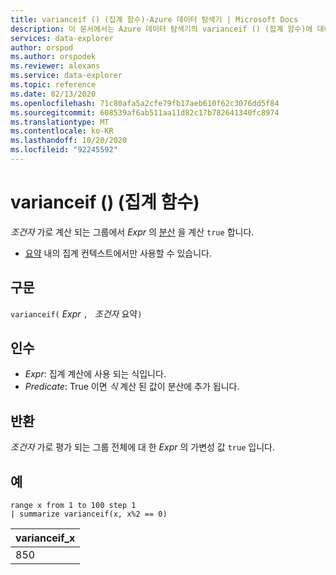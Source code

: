 ```yaml
---
title: varianceif () (집계 함수)-Azure 데이터 탐색기 | Microsoft Docs
description: 이 문서에서는 Azure 데이터 탐색기의 varianceif () (집계 함수)에 대해 설명 합니다.
services: data-explorer
author: orspod
ms.author: orspodek
ms.reviewer: alexans
ms.service: data-explorer
ms.topic: reference
ms.date: 02/13/2020
ms.openlocfilehash: 71c80afa5a2cfe79fb17aeb610f62c3076dd5f84
ms.sourcegitcommit: 608539af6ab511aa11d82c17b782641340fc8974
ms.translationtype: MT
ms.contentlocale: ko-KR
ms.lasthandoff: 10/20/2020
ms.locfileid: "92245592"
---
```

# <a name="varianceif-aggregation-function"></a>varianceif () (집계 함수)

*조건자* 가로 계산 되는 그룹에서 *Expr* 의 [분산](variance-aggfunction.md) 을 계산 `true` 합니다.

* [요약](summarizeoperator.md) 내의 집계 컨텍스트에서만 사용할 수 있습니다.

## <a name="syntax"></a>구문

`varianceif(` *Expr* `, ` *조건자* 요약`)`

## <a name="arguments"></a>인수

* *Expr*: 집계 계산에 사용 되는 식입니다. 
* *Predicate*: True 이면 *식* 계산 된 값이 분산에 추가 됩니다.

## <a name="returns"></a>반환

*조건자* 가로 평가 되는 그룹 전체에 대 한 *Expr* 의 가변성 값 `true` 입니다.
 
## <a name="examples"></a>예

```kusto
range x from 1 to 100 step 1
| summarize varianceif(x, x%2 == 0)

```

|varianceif_x|
|---|
|850|
